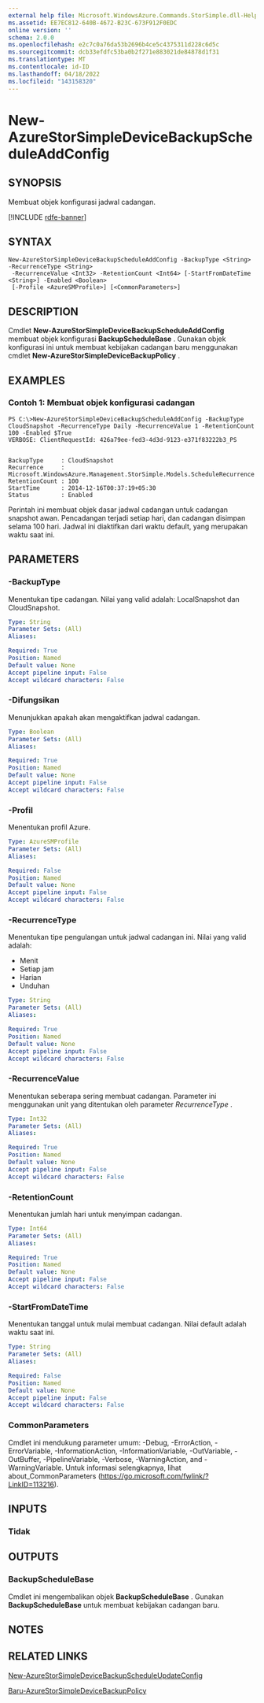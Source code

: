 ```yaml
---
external help file: Microsoft.WindowsAzure.Commands.StorSimple.dll-Help.xml
ms.assetid: EE7EC812-640B-4672-B23C-673F912F0EDC
online version: ''
schema: 2.0.0
ms.openlocfilehash: e2c7c0a76da53b2696b4ce5c4375311d228c6d5c
ms.sourcegitcommit: dcb33efdfc53ba0b2f271e883021de84878d1f31
ms.translationtype: MT
ms.contentlocale: id-ID
ms.lasthandoff: 04/18/2022
ms.locfileid: "143158320"
---
```

# New-AzureStorSimpleDeviceBackupScheduleAddConfig

## SYNOPSIS
Membuat objek konfigurasi jadwal cadangan.

[!INCLUDE [rdfe-banner](../../includes/rdfe-banner.md)]

## SYNTAX

```
New-AzureStorSimpleDeviceBackupScheduleAddConfig -BackupType <String> -RecurrenceType <String>
 -RecurrenceValue <Int32> -RetentionCount <Int64> [-StartFromDateTime <String>] -Enabled <Boolean>
 [-Profile <AzureSMProfile>] [<CommonParameters>]
```

## DESCRIPTION
Cmdlet **New-AzureStorSimpleDeviceBackupScheduleAddConfig** membuat objek konfigurasi **BackupScheduleBase** .
Gunakan objek konfigurasi ini untuk membuat kebijakan cadangan baru menggunakan cmdlet **New-AzureStorSimpleDeviceBackupPolicy** .

## EXAMPLES

### Contoh 1: Membuat objek konfigurasi cadangan
```
PS C:\>New-AzureStorSimpleDeviceBackupScheduleAddConfig -BackupType CloudSnapshot -RecurrenceType Daily -RecurrenceValue 1 -RetentionCount 100 -Enabled $True
VERBOSE: ClientRequestId: 426a79ee-fed3-4d3d-9123-e371f83222b3_PS


BackupType     : CloudSnapshot
Recurrence     : Microsoft.WindowsAzure.Management.StorSimple.Models.ScheduleRecurrence
RetentionCount : 100
StartTime      : 2014-12-16T00:37:19+05:30
Status         : Enabled
```

Perintah ini membuat objek dasar jadwal cadangan untuk cadangan snapshot awan.
Pencadangan terjadi setiap hari, dan cadangan disimpan selama 100 hari.
Jadwal ini diaktifkan dari waktu default, yang merupakan waktu saat ini.

## PARAMETERS

### -BackupType
Menentukan tipe cadangan.
Nilai yang valid adalah: LocalSnapshot dan CloudSnapshot.

```yaml
Type: String
Parameter Sets: (All)
Aliases: 

Required: True
Position: Named
Default value: None
Accept pipeline input: False
Accept wildcard characters: False
```

### -Difungsikan
Menunjukkan apakah akan mengaktifkan jadwal cadangan.

```yaml
Type: Boolean
Parameter Sets: (All)
Aliases: 

Required: True
Position: Named
Default value: None
Accept pipeline input: False
Accept wildcard characters: False
```

### -Profil
Menentukan profil Azure.

```yaml
Type: AzureSMProfile
Parameter Sets: (All)
Aliases: 

Required: False
Position: Named
Default value: None
Accept pipeline input: False
Accept wildcard characters: False
```

### -RecurrenceType
Menentukan tipe pengulangan untuk jadwal cadangan ini.
Nilai yang valid adalah: 

- Menit
- Setiap jam
- Harian
- Unduhan

```yaml
Type: String
Parameter Sets: (All)
Aliases: 

Required: True
Position: Named
Default value: None
Accept pipeline input: False
Accept wildcard characters: False
```

### -RecurrenceValue
Menentukan seberapa sering membuat cadangan.
Parameter ini menggunakan unit yang ditentukan oleh parameter *RecurrenceType* .

```yaml
Type: Int32
Parameter Sets: (All)
Aliases: 

Required: True
Position: Named
Default value: None
Accept pipeline input: False
Accept wildcard characters: False
```

### -RetentionCount
Menentukan jumlah hari untuk menyimpan cadangan.

```yaml
Type: Int64
Parameter Sets: (All)
Aliases: 

Required: True
Position: Named
Default value: None
Accept pipeline input: False
Accept wildcard characters: False
```

### -StartFromDateTime
Menentukan tanggal untuk mulai membuat cadangan.
Nilai default adalah waktu saat ini.

```yaml
Type: String
Parameter Sets: (All)
Aliases: 

Required: False
Position: Named
Default value: None
Accept pipeline input: False
Accept wildcard characters: False
```

### CommonParameters
Cmdlet ini mendukung parameter umum: -Debug, -ErrorAction, -ErrorVariable, -InformationAction, -InformationVariable, -OutVariable, -OutBuffer, -PipelineVariable, -Verbose, -WarningAction, and -WarningVariable. Untuk informasi selengkapnya, lihat about_CommonParameters (https://go.microsoft.com/fwlink/?LinkID=113216).

## INPUTS

### Tidak

## OUTPUTS

### BackupScheduleBase
Cmdlet ini mengembalikan objek **BackupScheduleBase** .
Gunakan **BackupScheduleBase** untuk membuat kebijakan cadangan baru.

## NOTES

## RELATED LINKS

[New-AzureStorSimpleDeviceBackupScheduleUpdateConfig](./New-AzureStorSimpleDeviceBackupScheduleUpdateConfig.md)

[Baru-AzureStorSimpleDeviceBackupPolicy](./New-AzureStorSimpleDeviceBackupPolicy.md)


